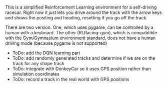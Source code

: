 This is a simplified Reinforcement Learning environment for a self-driving racecar. Right now it just lets you drive around the track with the arrow keys and shows the positing and heading, resetting if you go off the track. 

There are two version. One, which uses pygame, can be controlled by a human with a keyboard. The other (RLRacing-gym), which is compabtible with the Gym/Gymnasium environment standard, does not have a human driving mode (because pygame is not supported)


* ToDo: add the DQN learning part
* ToDo: add randomly generated tracks and determine if we are on the track for any shape track
* ToDo: integrate with DonkeyCar so it uses GPS position rather than simulation coordinates
* ToDo: record a track in the real world with GPS positions
